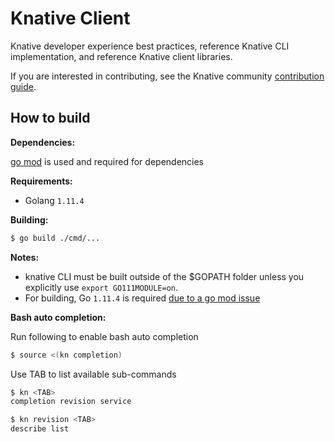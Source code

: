 # Knative Client

Knative developer experience best practices, reference Knative CLI
implementation, and reference Knative client libraries.

If you are interested in contributing, see the Knative community [contribution
guide](https://www.knative.dev/contributing/).


## How to build

**Dependencies:**

[go mod](https://github.com/golang/go/wiki/Modules#quick-start) is used and required for dependencies

**Requirements:**

  - Golang `1.11.4`

**Building:**

```sh
$ go build ./cmd/...
```

**Notes:**

- knative CLI must be built outside of the $GOPATH folder unless you explicitly use `export GO111MODULE=on`.
- For building, Go `1.11.4` is required [due to a go mod issue](https://github.com/golang/go/issues/27925)


**Bash auto completion:**

Run following to enable bash auto completion

```sh
$ source <(kn completion)
```

Use TAB to list available sub-commands

```sh
$ kn <TAB>
completion revision service

$ kn revision <TAB>
describe list
```
